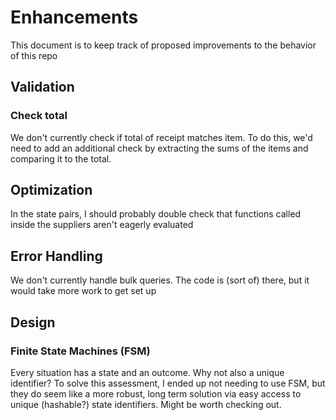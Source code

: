# Enhancements

This document is to keep track of proposed improvements to the behavior of this repo

## Validation

### Check total

We don't currently check if total of receipt matches item.
To do this, we'd need to add an additional check by extracting the sums
of the items and comparing it to the total.

## Optimization

In the state pairs, I should probably double check that functions called inside the suppliers aren't eagerly evaluated

## Error Handling

We don't currently handle bulk queries.
The code is (sort of) there, but it would
take more work to get set up

## Design

### Finite State Machines (FSM)

Every situation has a state and an outcome.
Why not also a unique identifier?
To solve this assessment, I ended up not needing to use FSM, but they do seem like a more robust, long term solution via
easy access to unique (hashable?) state identifiers. Might be worth checking out. 